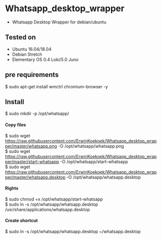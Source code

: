 # Whatsapp_desktop_wrapper
- Whatsapp Desktop Wrapper for debian/ubuntu

## Tested on
- Ubuntu 16.04/18.04
- Debian Stretch
- Elementary OS 0.4 Loki/5.0 Juno

## pre requirements
$ sudo apt-get install wmctrl chromium-browser -y

## Install
$ sudo mkdir -p /opt/whatsapp/<br/>

#### Copy files
$ sudo wget https://raw.githubusercontent.com/ErwinKoekoek/Whatsapp_desktop_wrapper/master/whatsapp.png -O /opt/whatsapp/whatsapp.png<br/>
$ sudo wget https://raw.githubusercontent.com/ErwinKoekoek/Whatsapp_desktop_wrapper/master/start-whatsapp -O /opt/whatsapp/start-whatsapp<br/>
$ sudo wget https://raw.githubusercontent.com/ErwinKoekoek/Whatsapp_desktop_wrapper/master/whatsapp.desktop -O /opt/whatsapp/whatsapp.desktop<br/>

#### Rights
$ sudo chmod +x /opt/whatsapp/start-whatsapp<br/>
$ sudo ln -s /opt/whatsapp/whatsapp.desktop /usr/share/applications/whatsapp.desktop<br/>

#### Create shortcut
$ sudo ln -s /opt/whatsapp/whatsapp.desktop ~/whatsapp.desktop<br/>
